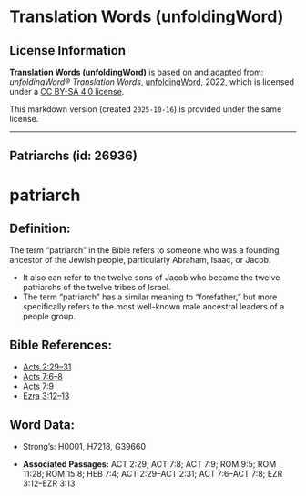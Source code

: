 # Translation Words (unfoldingWord)

## License Information

**Translation Words (unfoldingWord)** is based on and adapted from: _unfoldingWord® Translation Words_, [unfoldingWord](https://unfoldingword.org/utw), 2022, which is licensed under a [CC BY-SA 4.0 license](https://creativecommons.org/licenses/by-sa/4.0/legalcode.en).

This markdown version (created `2025-10-16`) is provided under the same license.



--------------------------------

## Patriarchs (id: 26936)

patriarch
=========

Definition:
-----------

The term “patriarch” in the Bible refers to someone who was a founding ancestor of the Jewish people, particularly Abraham, Isaac, or Jacob.

* It also can refer to the twelve sons of Jacob who became the twelve patriarchs of the twelve tribes of Israel.
* The term “patriarch” has a similar meaning to “forefather,” but more specifically refers to the most well\-known male ancestral leaders of a people group.

Bible References:
-----------------

* [Acts 2:29–31](https://ref.ly/Acts2:29-Acts2:31)
* [Acts 7:6–8](https://ref.ly/Acts7:6-Acts7:8)
* [Acts 7:9](https://ref.ly/Acts7:9)
* [Ezra 3:12–13](https://ref.ly/Ezra3:12-Ezra3:13)

Word Data:
----------

* Strong’s: H0001, H7218, G39660

* **Associated Passages:** ACT 2:29; ACT 7:8; ACT 7:9; ROM 9:5; ROM 11:28; ROM 15:8; HEB 7:4; ACT 2:29–ACT 2:31; ACT 7:6–ACT 7:8; EZR 3:12–EZR 3:13

